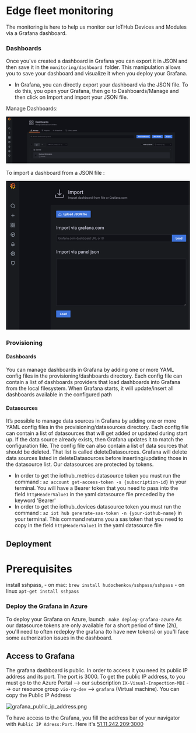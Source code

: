 # Edge fleet monitoring 

The monitoring is here to help us monitor our IoTHub Devices and Modules via a Grafana dashboard.

### Dashboards

Once you've created a dashboard in Grafana you can export it in JSON and then save it in the ```monitoring/dashboard ```folder. 
This manipulation allows you to save your dashboard and visualize it when you deploy your Grafana.
- In Grafana, you can directly export your dashboard via the JSON file. To do this, you open your Grafana, then go to Dashboards/Manage and then click on Import
and import your JSON file.
  
Manage Dashboards: 

![manage_granafa_dashbaords.png](images/manage_granafa_dashbaords.png)

To import a dashboard from a JSON file : 

![import_dashboard_via_json.png](images/import_dashboard_via_json.png)

### Provisioning

#### Dashboards
You can manage dashboards in Grafana by adding one or more YAML config files in the provisioning/dashboards directory. Each config file can contain a list of dashboards providers that load dashboards into Grafana from the local filesystem.
When Grafana starts, it will update/insert all dashboards available in the configured path

#### Datasources
It’s possible to manage data sources in Grafana by adding one or more YAML config files in the provisioning/datasources directory. Each config file can contain a list of datasources that will get added or updated during start up. If the data source already exists, then Grafana updates it to match the configuration file. The config file can also contain a list of data sources that should be deleted. That list is called deleteDatasources. Grafana will delete data sources listed in deleteDatasources before inserting/updating those in the datasource list.
Our datasources are protected by tokens. 
 - In order to get the iothub_metrics datasource token you must run the command : 
```az account get-access-token -s {subscription-id}``` in your terminal. 
   You will have a Bearer token that you need to pass into the field ```httpHeaderValue1``` in the yaml datasource file preceded by the keyword 'Bearer'
- In order to get the iothub_devices datasource token you must run the command : ``` az iot hub generate-sas-token -n {your-iothub-name} ``` in your terminal.
This command returns you a sas token that you need to copy in the field ```httpHeaderValue1``` in the yaml datasource file

## Deployment

# Prerequisites

install sshpass,
    - on mac: 
    ```
    brew install hudochenkov/sshpass/sshpass
    ```
    - on linux
    ```
    apt-get install sshpass
    ```

### Deploy the Grafana in Azure

To deploy your Grafana on Azure, launch ``` make deploy-grafana-azure``` 
As our datasource tokens are only available for a short period of time (2h), you'll need to often redeploy the grafana (to have new tokens) or you'll face some authorization issues in the dashboard.  

## Access to Grafana 

The grafana dashboard is public. In order to access it you need its public IP address and its port.
The port is 3000.
To get the public IP address, to you must go to the Azure Portal --> our subscription ```IX-Visual-Inspection-MDI``` --> our resource group ```vio-rg-dev```
--> ```grafana``` (Virtual machine). You can copy the Public IP Address

![grafana_public_ip_address.png](images/grafana_public_ip_address.png)

To have access to the Grafana, you fill the address bar of your navigator with ```Public IP Adress:Port```.
Here it's [51.11.242.209:3000](http://51.11.242.209:3000)





